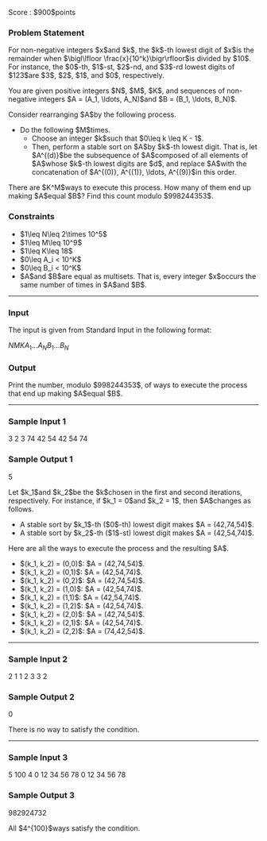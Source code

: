 
<div>

<span>

<span>

<p>
Score : $900$points
</p>

<div>

<section>

### **Problem Statement**

<p>
For non-negative integers $x$and $k$, the $k$-th lowest digit of $x$is the remainder when $\bigl\lfloor \frac{x}{10^k}\bigr\rfloor$is divided by $10$. For instance, the $0$-th, $1$-st, $2$-nd, and $3$-rd lowest digits of $123$are $3$, $2$, $1$, and $0$, respectively.
</p>

<p>
You are given positive integers $N$, $M$, $K$, and sequences of non-negative integers $A = (A_1, \ldots, A_N)$and $B = (B_1, \ldots, B_N)$.
</p>

<p>
Consider rearranging $A$by the following process.
</p>

<ul>

<li>
Do the following $M$times.
<ul>

<li>
Choose an integer $k$such that $0\leq k \leq K - 1$.
</li>

<li>
Then, perform a stable sort on $A$by $k$-th lowest digit. That is, let $A^{(d)}$be the subsequence of $A$composed of all elements of $A$whose $k$-th lowest digits are $d$, and replace $A$with the concatenation of $A^{(0)}, A^{(1)}, \ldots, A^{(9)}$in this order.
</li>

</ul>

</li>

</ul>

<p>
There are $K^M$ways to execute this process. How many of them end up making $A$equal $B$? Find this count modulo $998244353$.
</p>

</section>

</div>

<div>

<section>

### **Constraints**

<ul>

<li>
$1\leq N\leq 2\times 10^5$
</li>

<li>
$1\leq M\leq 10^9$
</li>

<li>
$1\leq K\leq 18$
</li>

<li>
$0\leq A_i < 10^K$
</li>

<li>
$0\leq B_i < 10^K$
</li>

<li>
$A$and $B$are equal as multisets. That is, every integer $x$occurs the same number of times in $A$and $B$.
</li>

</ul>

</section>

</div>

---

<div>

<div>

<section>

### **Input**

<p>
The input is given from Standard Input in the following format:
</p>

<div>

$N$$M$$K$$A_1$$\ldots$$A_N$$B_1$$\ldots$$B_N$
</div>

</section>

</div>

<div>

<section>

### **Output**

<p>
Print the number, modulo $998244353$, of ways to execute the process that end up making $A$equal $B$.
</p>

</section>

</div>

</div>

---

<div>

<section>

### **Sample Input 1**

<div>

3 2 3
74 42 54
42 54 74

</div>

</section>

</div>

<div>

<section>

### **Sample Output 1**

<div>

5

</div>

<p>
Let $k_1$and $k_2$be the $k$chosen in the first and second iterations, respectively. For instance, if $k_1 = 0$and $k_2 = 1$, then $A$changes as follows.
</p>

<ul>

<li>
A stable sort by $k_1$-th ($0$-th) lowest digit makes $A = (42,74,54)$.
</li>

<li>
A stable sort by $k_2$-th ($1$-st) lowest digit makes $A = (42,54,74)$.
</li>

</ul>

<p>
Here are all the ways to execute the process and the resulting $A$.
</p>

<ul>

<li>
$(k_1, k_2) = (0,0)$: $A = (42,74,54)$.
</li>

<li>
$(k_1, k_2) = (0,1)$: $A = (42,54,74)$.
</li>

<li>
$(k_1, k_2) = (0,2)$: $A = (42,74,54)$.
</li>

<li>
$(k_1, k_2) = (1,0)$: $A = (42,54,74)$.
</li>

<li>
$(k_1, k_2) = (1,1)$: $A = (42,54,74)$.
</li>

<li>
$(k_1, k_2) = (1,2)$: $A = (42,54,74)$.
</li>

<li>
$(k_1, k_2) = (2,0)$: $A = (42,74,54)$.
</li>

<li>
$(k_1, k_2) = (2,1)$: $A = (42,54,74)$.
</li>

<li>
$(k_1, k_2) = (2,2)$: $A = (74,42,54)$.
</li>

</ul>

</section>

</div>

---

<div>

<section>

### **Sample Input 2**

<div>

2 1 1
2 3
3 2

</div>

</section>

</div>

<div>

<section>

### **Sample Output 2**

<div>

0

</div>

<p>
There is no way to satisfy the condition.
</p>

</section>

</div>

---

<div>

<section>

### **Sample Input 3**

<div>

5 100 4
0 12 34 56 78
0 12 34 56 78

</div>

</section>

</div>

<div>

<section>

### **Sample Output 3**

<div>

982924732

</div>

<p>
All $4^{100}$ways satisfy the condition.
</p>

</section>

</div>

</span>

</span>

</div>
